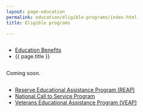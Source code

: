 ```yaml
---
layout: page-education
permalink: education/eligible-programs/index.html
title: Eligible programs

---
```


<div class="splash" markdown="0">
<div class="row" markdown="0">
<div class="small-12 columns" markdown="0">

<ul class="breadcrumbs" role="menubar" aria-label="Primary">
<li class="parent"><a href="{{ site.url }}/education/">Education Benefits</a></li>
<li class="active">{{ page.title }}</li>
</ul>

</div>
</div>
</div>

<div class="main" role="main" markdown="0">

<!-- <div class="action-bar">
  <div class="row">
    <div class="small-12 columns">
      <a class="button small start" href="{{ site.url}}/disability-benefits/get/">Apply for Disability Benefits</a>
    </div>
  </div>  
</div> -->

<div class="section one" markdown="0">
<div class="primary" markdown="0">
<div class="row" markdown="0">
<div class="small-12 columns" markdown="1">

Coming soon.

</div>
</div>
</div>

<div class="navigation">
  <div class="row">
    <div class="small-12 columns">
          <ul class="small-block-grid-1 medium-block-grid-3 cards small">
            <li>
              <a href="{{ site.url }}/education/eligible-programs/reap/">Reserve Educational Assistance Program (REAP)</a>
            </li>
            <li>
              <a href="{{ site.url }}/education/eligible-programs/call-to-service/">National Call to Service Program</a>
            </li>
            <li>
              <a href="{{ site.url }}/education/eligible-programs/veap/">Veterans Educational Assistance Program (VEAP)</a>
            </li>
          </ul>
        </div>
      </div>
</div>

</div>
